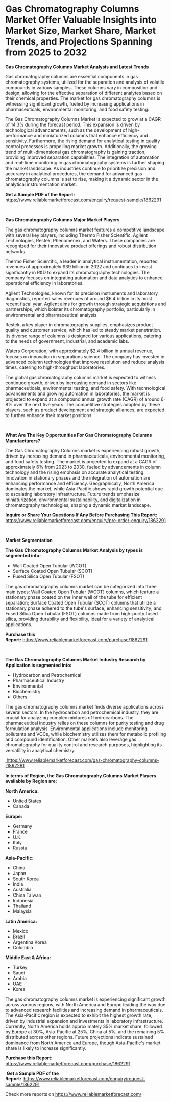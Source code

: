 <p><h1>Gas Chromatography Columns Market Offer Valuable Insights into Market Size, Market Share, Market Trends, and Projections Spanning from 2025 to 2032</h1></p><p><strong>Gas Chromatography Columns Market Analysis and Latest Trends</strong></p>
<p><p>Gas chromatography columns are essential components in gas chromatography systems, utilized for the separation and analysis of volatile compounds in various samples. These columns vary in composition and design, allowing for the effective separation of different analytes based on their chemical properties. The market for gas chromatography columns is witnessing significant growth, fueled by increasing applications in pharmaceuticals, environmental monitoring, and food safety testing. </p><p>The Gas Chromatography Columns Market is expected to grow at a CAGR of 14.3% during the forecast period. This expansion is driven by technological advancements, such as the development of high-performance and miniaturized columns that enhance efficiency and sensitivity. Furthermore, the rising demand for analytical testing in quality control processes is propelling market growth. Additionally, the growing trend of multi-dimensional gas chromatography is gaining traction, providing improved separation capabilities. The integration of automation and real-time monitoring in gas chromatography systems is further shaping the market landscape. As industries continue to prioritize precision and accuracy in analytical procedures, the demand for advanced gas chromatography columns is set to rise, making it a dynamic sector in the analytical instrumentation market.</p></p>
<p><strong>Get a Sample PDF of the Report:&nbsp;</strong> <a href="https://www.reliablemarketforecast.com/enquiry/request-sample/1862291?utm_campaign=3182&utm_medium=2&utm_source=Github&utm_content=ia&utm_term=11042025&utm_id=gas-chromatography-columns">https://www.reliablemarketforecast.com/enquiry/request-sample/1862291</a></p>
<p>&nbsp;</p>
<p><strong>Gas Chromatography Columns Major Market Players</strong></p>
<p><p>The gas chromatography columns market features a competitive landscape with several key players, including Thermo Fisher Scientific, Agilent Technologies, Restek, Phenomenex, and Waters. These companies are recognized for their innovative product offerings and robust distribution networks.</p><p>Thermo Fisher Scientific, a leader in analytical instrumentation, reported revenues of approximately $39 billion in 2022 and continues to invest significantly in R&D to expand its chromatography technologies. The company focuses on integrating automation and data analytics to enhance operational efficiency in laboratories.</p><p>Agilent Technologies, known for its precision instruments and laboratory diagnostics, reported sales revenues of around $6.4 billion in its most recent fiscal year. Agilent aims for growth through strategic acquisitions and partnerships, which bolster its chromatography portfolio, particularly in environmental and pharmaceutical analysis.</p><p>Restek, a key player in chromatography supplies, emphasizes product quality and customer service, which has led to steady market penetration. Its diverse range of columns is designed for various applications, catering to the needs of government, industrial, and academic labs.</p><p>Waters Corporation, with approximately $2.4 billion in annual revenue, focuses on innovation in separations science. The company has invested in advanced column technologies that improve resolution and reduce analysis times, catering to high-throughput laboratories.</p><p>The global gas chromatography columns market is expected to witness continued growth, driven by increasing demand in sectors like pharmaceuticals, environmental testing, and food safety. With technological advancements and growing automation in laboratories, the market is projected to expand at a compound annual growth rate (CAGR) of around 6-8% over the next five years. The competitive strategies adopted by these players, such as product development and strategic alliances, are expected to further enhance their market positions.</p></p>
<p>&nbsp;</p>
<p><strong>What Are The Key Opportunities For Gas Chromatography Columns Manufacturers?</strong></p>
<p><p>The Gas Chromatography Columns market is experiencing robust growth, driven by increasing demand in pharmaceuticals, environmental monitoring, and food safety testing. The market is projected to expand at a CAGR of approximately 6% from 2023 to 2030, fueled by advancements in column technology and the rising emphasis on accurate analytical testing. Innovation in stationary phases and the integration of automation are enhancing performance and efficiency. Geographically, North America dominates the market, while Asia-Pacific shows rapid growth potential due to escalating laboratory infrastructure. Future trends emphasize miniaturization, environmental sustainability, and digitalization in chromatography technologies, shaping a dynamic market landscape.</p></p>
<p><strong>Inquire or Share Your Questions If Any Before Purchasing This Report:</strong> <a href="https://www.reliablemarketforecast.com/enquiry/pre-order-enquiry/1862291?utm_campaign=3182&utm_medium=2&utm_source=Github&utm_content=ia&utm_term=11042025&utm_id=gas-chromatography-columns">https://www.reliablemarketforecast.com/enquiry/pre-order-enquiry/1862291</a></p>
<p>&nbsp;</p>
<p><strong>Market Segmentation</strong></p>
<p><strong>The Gas Chromatography Columns Market Analysis by types is segmented into:</strong></p>
<p><ul><li>Wall Coated Open Tubular (WCOT)</li><li>Surface Coated Open Tubular (SCOT)</li><li>Fused Silica Open Tubular (FSOT)</li></ul></p>
<p><p>The gas chromatography columns market can be categorized into three main types: Wall Coated Open Tubular (WCOT) columns, which feature a stationary phase coated on the inner wall of the tube for efficient separation; Surface Coated Open Tubular (SCOT) columns that utilize a stationary phase adhered to the tube's surface, enhancing sensitivity; and Fused Silica Open Tubular (FSOT) columns made from high-purity fused silica, providing durability and flexibility, ideal for a variety of analytical applications.</p></p>
<p><strong>Purchase this Report:&nbsp;</strong><a href="https://www.reliablemarketforecast.com/purchase/1862291?utm_campaign=3182&utm_medium=2&utm_source=Github&utm_content=ia&utm_term=11042025&utm_id=gas-chromatography-columns">https://www.reliablemarketforecast.com/purchase/1862291</a></p>
<p>&nbsp;</p>
<p><strong>The Gas Chromatography Columns Market Industry Research by Application is segmented into:</strong></p>
<p><ul><li>Hydrocarbon and Petrochemical</li><li>Pharmaceutical Industry</li><li>Environmental</li><li>Biochemistry</li><li>Others</li></ul></p>
<p><p>The gas chromatography columns market finds diverse applications across several sectors. In the hydrocarbon and petrochemical industry, they are crucial for analyzing complex mixtures of hydrocarbons. The pharmaceutical industry relies on these columns for purity testing and drug formulation analysis. Environmental applications include monitoring pollutants and VOCs, while biochemistry utilizes them for metabolic profiling and compound identification. Other markets also leverage gas chromatography for quality control and research purposes, highlighting its versatility in analytical chemistry.</p></p>
<p><a href="https://www.reliablemarketforecast.com/gas-chromatography-columns-r1862291?utm_campaign=3182&utm_medium=2&utm_source=Github&utm_content=ia&utm_term=11042025&utm_id=gas-chromatography-columns">&nbsp;https://www.reliablemarketforecast.com/gas-chromatography-columns-r1862291</a></p>
<p><strong>In terms of Region, the Gas Chromatography Columns Market Players available by Region are:</strong></p>
<p>
    <p> <strong> North America: </strong>
        <ul>
            <li>United States</li>
            <li>Canada</li>
        </ul>
        </p> 
    <p> <strong> Europe: </strong>
        <ul>
            <li>Germany</li>
            <li>France</li>
            <li>U.K.</li>
            <li>Italy</li>
            <li>Russia</li>
        </ul>
        </p> 
    <p> <strong> Asia-Pacific: </strong>
        <ul>
            <li>China</li>
            <li>Japan</li>
            <li>South Korea</li>
            <li>India</li>
            <li>Australia</li>
            <li>China Taiwan</li>
            <li>Indonesia</li>
            <li>Thailand</li>
            <li>Malaysia</li>
        </ul>
        </p> 
    <p> <strong> Latin America: </strong>
        <ul>
            <li>Mexico</li>
            <li>Brazil</li>
            <li>Argentina Korea</li>
            <li>Colombia</li>
        </ul>
        </p> 
    <p> <strong> Middle East & Africa: </strong>
        <ul>
            <li>Turkey</li>
            <li>Saudi</li>
            <li>Arabia</li>
            <li>UAE</li>
            <li>Korea</li>
        </ul>
    </p>
    </p>
<p><p>The gas chromatography columns market is experiencing significant growth across various regions, with North America and Europe leading the way due to advanced research facilities and increasing demand in pharmaceuticals. The Asia-Pacific region is expected to exhibit the highest growth rate, driven by industrial expansion and investments in laboratory infrastructure. Currently, North America holds approximately 35% market share, followed by Europe at 30%, Asia-Pacific at 25%, China at 5%, and the remaining 5% distributed across other regions. Future projections indicate sustained dominance from North America and Europe, though Asia-Pacific's market share is likely to increase significantly.</p></p>
<p><strong>Purchase this Report: </strong><a href="https://www.reliablemarketforecast.com/purchase/1862291?utm_campaign=3182&utm_medium=2&utm_source=Github&utm_content=ia&utm_term=11042025&utm_id=gas-chromatography-columns">https://www.reliablemarketforecast.com/purchase/1862291</a></p>
<p>&nbsp;<strong>Get a Sample PDF of the Report:&nbsp;&nbsp;</strong><a href="https://www.reliablemarketforecast.com/enquiry/request-sample/1862291?utm_campaign=3182&utm_medium=2&utm_source=Github&utm_content=ia&utm_term=11042025&utm_id=gas-chromatography-columns">https://www.reliablemarketforecast.com/enquiry/request-sample/1862291</a></p>
<p><strong></strong></p>
<p>Check more reports on <a href="https://www.reliablemarketforecast.com/?utm_campaign=3182&utm_medium=2&utm_source=Github&utm_content=ia&utm_term=11042025&utm_id=gas-chromatography-columns">https://www.reliablemarketforecast.com/</a></p>